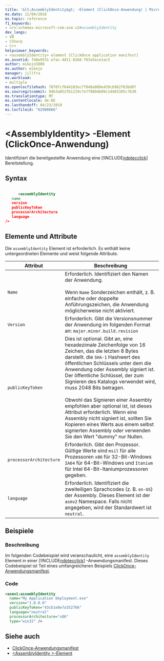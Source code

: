 ```yaml
---
title: '&lt;AssemblyIdentity&gt; -Element (ClickOnce-Anwendung) | Microsoft-Dokumentation'
ms.date: 11/04/2016
ms.topic: reference
f1_keywords:
- urn:schemas-microsoft-com:asm.v2#assemblyIdentity
dev_langs:
- VB
- CSharp
- C++
helpviewer_keywords:
- <assemblyIdentity> element [ClickOnce application manifest]
ms.assetid: f48e9531-efac-4d11-8166-f63a5ece1ac5
author: mikejo5000
ms.author: mikejo
manager: jillfra
ms.workload:
- multiple
ms.openlocfilehash: 7870fcf644103ec7f048a809e439cb962f63bd07
ms.sourcegitcommit: 94b3a052fb1229c7e7f8804b09c1d403385c7630
ms.translationtype: MT
ms.contentlocale: de-DE
ms.lasthandoff: 04/23/2019
ms.locfileid: "62900666"
---
```

# <a name="ltassemblyidentitygt-element-clickonce-application"></a>&lt;AssemblyIdentity&gt; -Element (ClickOnce-Anwendung)
Identifiziert die bereitgestellte Anwendung eine [!INCLUDE[ndptecclick](../deployment/includes/ndptecclick_md.md)] Bereitstellung.

## <a name="syntax"></a>Syntax

```xml

      <assemblyIdentity
   name
   version
   publicKeyToken
   processorArchitecture
   language
/>
```

## <a name="elements-and-attributes"></a>Elemente und Attribute
 Die `assemblyIdentity` Element ist erforderlich. Es enthält keine untergeordneten Elemente und weist folgende Attribute.

|Attribut|Beschreibung|
|---------------|-----------------|
|`Name`|Erforderlich. Identifiziert den Namen der Anwendung.<br /><br /> Wenn `Name` Sonderzeichen enthält, z. B. einfache oder doppelte Anführungszeichen, die Anwendung möglicherweise nicht aktiviert.|
|`Version`|Erforderlich. Gibt die Versionsnummer der Anwendung im folgenden Format an: `major.minor.build.revision`|
|`publicKeyToken`|Dies ist optional. Gibt an, eine hexadezimale Zeichenfolge von 16 Zeichen, das die letzten 8 Bytes darstellt. die `SHA-1` Hashwert des öffentlichen Schlüssels unter dem die Anwendung oder Assembly signiert ist. Der öffentliche Schlüssel, der zum Signieren des Katalogs verwendet wird, muss 2048 Bits betragen.<br /><br /> Obwohl das Signieren einer Assembly empfohlen aber optional ist, ist dieses Attribut erforderlich. Wenn eine Assembly nicht signiert ist, sollten Sie Kopieren eines Werts aus einem selbst signierten Assembly oder verwenden Sie den Wert "dummy" nur Nullen.|
|`processorArchitecture`|Erforderlich. Gibt den Prozessor. Gültige Werte sind `msil` für alle Prozessoren `x86` für 32-Bit-Windows `IA64` für 64-Bit-Windows und `Itanium` für Intel 64-Bit-Itaniumprozessoren gegeben.|
|`language`|Erforderlich. Identifiziert die zweiteiligen Sprachcodes (z. B. `en-US`) der Assembly. Dieses Element ist der `asmv2` Namespace. Falls nicht angegeben, wird der Standardwert ist `neutral`.|

## <a name="examples"></a>Beispiele

### <a name="description"></a>Beschreibung
 Im folgenden Codebeispiel wird veranschaulicht, eine `assemblyIdentity` Element in einer [!INCLUDE[ndptecclick](../deployment/includes/ndptecclick_md.md)] -Anwendungsmanifest. Dieses Codebeispiel ist Teil eines umfangreicheren Beispiels [ClickOnce-Anwendungsmanifest](../deployment/clickonce-application-manifest.md).

### <a name="code"></a>Code

```xml
<asmv1:assemblyIdentity
  name="My Application Deployment.exe"
  version="1.0.0.0"
  publicKeyToken="43cb1e8e7a352766"
  language="neutral"
  processorArchitecture="x86"
  type="win32" />
```

## <a name="see-also"></a>Siehe auch
- [ClickOnce-Anwendungsmanifest](../deployment/clickonce-application-manifest.md)
- [\<AssemblyIdentity >-Element](../deployment/assemblyidentity-element-clickonce-deployment.md)